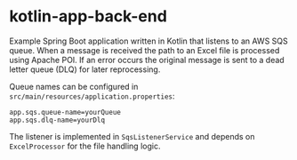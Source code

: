 # kotlin-app-back-end

Example Spring Boot application written in Kotlin that listens to an AWS SQS
queue. When a message is received the path to an Excel file is processed using
Apache POI. If an error occurs the original message is sent to a dead letter
queue (DLQ) for later reprocessing.

Queue names can be configured in `src/main/resources/application.properties`:

```
app.sqs.queue-name=yourQueue
app.sqs.dlq-name=yourDlq
```

The listener is implemented in `SqsListenerService` and depends on
`ExcelProcessor` for the file handling logic.
